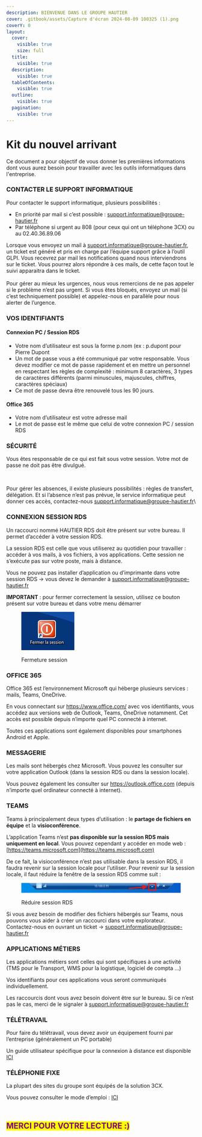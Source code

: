 ```yaml
---
description: BIENVENUE DANS LE GROUPE HAUTIER
cover: .gitbook/assets/Capture d'écran 2024-08-09 100325 (1).png
coverY: 0
layout:
  cover:
    visible: true
    size: full
  title:
    visible: true
  description:
    visible: true
  tableOfContents:
    visible: true
  outline:
    visible: true
  pagination:
    visible: true
---
```


# Kit du nouvel arrivant

Ce document a pour objectif de vous donner les premières informations dont vous aurez besoin pour travailler avec les outils informatiques dans l'entreprise.&#x20;



### CONTACTER LE SUPPORT INFORMATIQUE

Pour contacter le support informatique, plusieurs possibilités :&#x20;

* En priorité par mail si c’est possible : support.informatique@groupe-hautier.fr&#x20;
* Par téléphone si urgent au 808 (pour ceux qui ont un téléphone 3CX) ou au 02.40.36.89.06

Lorsque vous envoyez un mail à [support.informatique@groupe-hautier.fr](mailto:support.informatique@groupe-hautier.fr), un ticket est généré et pris en charge par l’équipe support grâce à l’outil GLPI. Vous recevrez par mail les notifications quand nous interviendrons sur le ticket. Vous pourrez alors répondre à ces mails, de cette façon tout le suivi apparaitra dans le ticket. \
\
Pour gérer au mieux les urgences, nous vous remercions de ne pas appeler si le problème n’est pas urgent. Si vous êtes bloqués, envoyez un mail (si c’est techniquement possible) et appelez-nous en parallèle pour nous alerter de l’urgence.



### VOS IDENTIFIANTS

#### Connexion PC / Session RDS

* Votre nom d’utilisateur est sous la forme p.nom (ex : p.dupont pour Pierre Dupont
* Un mot de passe vous a été communiqué par votre responsable. Vous devez modifier ce mot de passe rapidement et en mettre un personnel en respectant les règles de complexité : minimum 8 caractères, 3 types de caractères différents (parmi minuscules, majuscules, chiffres, caractères spéciaux)
* Ce mot de passe devra être renouvelé tous les 90 jours.

#### Office 365

* Votre nom d’utilisateur est votre adresse mail
* Le mot de passe est le même que celui de votre connexion PC / session RDS



### SÉCURITÉ

Vous êtes responsable de ce qui est fait sous votre session. Votre mot de passe ne doit pas être divulgué.&#x20;

<figure><img src=".gitbook/assets/Capture d&#x27;écran 2024-08-09 105654.png" alt="" width="398"><figcaption></figcaption></figure>

Pour gérer les absences, il existe plusieurs possibilités : règles de transfert, délégation. Et si l’absence n’est pas prévue, le service informatique peut donner ces accès, contactez-nous support.informatique@groupe-hautier.fr\




### CONNEXION SESSION RDS

Un raccourci nommé HAUTIER RDS doit être présent sur votre bureau. Il permet d’accéder à votre session RDS.&#x20;

La session RDS est celle que vous utiliserez au quotidien pour travailler : accéder à vos mails, à vos fichiers, à vos applications. Cette session ne s’exécute pas sur votre poste, mais à distance.

Vous ne pouvez pas installer d’application ou d’imprimante dans votre session RDS → vous devez le demander à [support.informatique@groupe-hautier.fr](mailto:support.informatique@groupe-hautier.fr)

**IMPORTANT** : pour fermer correctement la session, utilisez ce bouton présent sur votre bureau et dans votre menu démarrer  &#x20;

<figure><img src=".gitbook/assets/image.png" alt=""><figcaption><p>Fermeture session</p></figcaption></figure>



### OFFICE 365

Office 365 est l’environnement Microsoft qui héberge plusieurs services : mails, Teams, OneDrive.

En vous connectant sur https://www.office.com/ avec vos identifiants, vous accédez aux versions web de Outlook, Teams, OneDrive notamment. Cet accès est possible depuis n’importe quel PC connecté à internet.

Toutes ces applications sont également disponibles pour smartphones Android et Apple.



### MESSAGERIE

Les mails sont hébergés chez Microsoft. Vous pouvez les consulter sur votre application Outlook (dans la session RDS ou dans la session locale).

Vous pouvez également les consulter sur https://outlook.office.com (depuis n’importe quel ordinateur connecté à internet).



### TEAMS

Teams à principalement deux types d’utilisation : le **partage de fichiers en équipe** et la **visioconférence**.

L’application Teams n’est **pas disponible sur la session RDS mais uniquement en local**. Vous pouvez cependant y accéder en mode web : [https://teams.microsoft.com](https://teams.microsoft.com)

De ce fait, la visioconférence n’est pas utilisable dans la session RDS, il faudra revenir sur la session locale pour l’utiliser. Pour revenir sur la session locale, il faut réduire la fenêtre de la session RDS comme suit :&#x20;

<figure><img src=".gitbook/assets/image (1).png" alt=""><figcaption><p>Réduire session RDS</p></figcaption></figure>

Si vous avez besoin de modifier des fichiers hébergés sur Teams, nous pouvons vous aider à créer un raccourci dans votre explorateur. \
Contactez-nous en ouvrant un ticket -> [support.informatique@groupe-hautier.fr](mailto:support.informatique@groupe-hautier.fr)



### APPLICATIONS MÉTIERS

Les applications métiers sont celles qui sont spécifiques à une activité (TMS pour le Transport, WMS pour la logistique, logiciel de compta …)

Vos identifiants pour ces applications vous seront communiqués individuellement.

Les raccourcis dont vous avez besoin doivent être sur le bureau. Si ce n’est pas le cas, merci de le signaler à [support.informatique@groupe-hautier.fr](mailto:support.informatique@groupe-hautier.fr)



### TÉLÉTRAVAIL

Pour faire du télétravail, vous devez avoir un équipement fourni par l’entreprise (généralement un PC portable)

Un guide utilisateur spécifique pour la connexion à distance est disponible [ICI](https://groupe-hautier.gitbook.io/docit-sedentaire/connexion-a-distance/connexion-vpn)



### TÉLÉPHONIE FIXE

La plupart des sites du groupe sont équipés de la solution 3CX.

Vous pouvez consulter le mode d’emploi : [ICI](kit-du-nouvel-arrivant.md#teletravail)

\
<mark style="color:purple;">**MERCI POUR VOTRE LECTURE :)**</mark>
------------------------------------------------------------------

